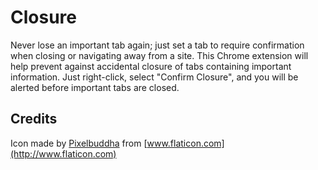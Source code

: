 # Closure
Never lose an important tab again; just set a tab to require confirmation when closing or navigating away from a site. This Chrome extension will help prevent against accidental closure of tabs containing important information. Just right-click, select "Confirm Closure", and you will be alerted before important tabs are closed.

## Credits
Icon made by [Pixelbuddha](https://pixelbuddha.net/) from [www.flaticon.com](http://www.flaticon.com)